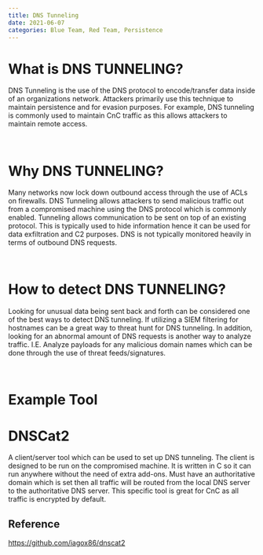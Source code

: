 ```yaml
---
title: DNS Tunneling
date: 2021-06-07
categories: Blue Team, Red Team, Persistence
---
```


# What is DNS TUNNELING?
DNS Tunneling is the use of the DNS protocol to encode/transfer data inside of an organizations network. Attackers primarily use this technique to maintain persistence and for evasion purposes. For example, DNS tunneling is commonly used to maintain CnC traffic as this allows attackers to maintain remote access.

<br>

# Why DNS TUNNELING?
Many networks now lock down outbound access through the use of ACLs on firewalls. DNS Tunneling allows attackers to send malicious traffic out from a compromised machine using the DNS protocol which is commonly enabled. Tunneling allows communication to be sent on top of an existing protocol. This is typically used to hide information hence it can be used for data exfiltration and C2 purposes. DNS is not typically monitored heavily in terms of outbound DNS requests.

<br>

# How to detect DNS TUNNELING? 
Looking for unusual data being sent back and forth can be considered one of the best ways to detect DNS tunneling. If utilizing a SIEM filtering for hostnames can be a great way to threat hunt for DNS tunneling. In addition, looking for an abnormal amount of DNS requests is another way to analyze traffic. I.E. Analyze payloads for any malicious domain names which can be done through the use of threat feeds/signatures. 

<br>

# Example Tool

# DNSCat2
A client/server tool which can be used to set up DNS tunneling. The client is designed to be run on the compromised machine. It is written in C so it can run anywhere without the need of extra add-ons. Must have an authoritative domain which is set then all traffic will be routed from the local DNS server to the authoritative DNS server. This specific tool is great for CnC as all traffic is encrypted by default.

## Reference 
https://github.com/iagox86/dnscat2

